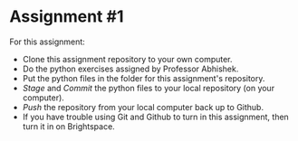 # Assignment #1

For this assignment:

* Clone this assignment repository to your own computer.
* Do the python exercises assigned by Professor Abhishek.
* Put the python files in the folder for this assignment's repository.
* _Stage_ and _Commit_ the python files to your local repository (on your computer).
* _Push_ the repository from your local computer back up to Github.
* If you have trouble using Git and Github to turn in this assignment, then 
  turn it in on Brightspace.
